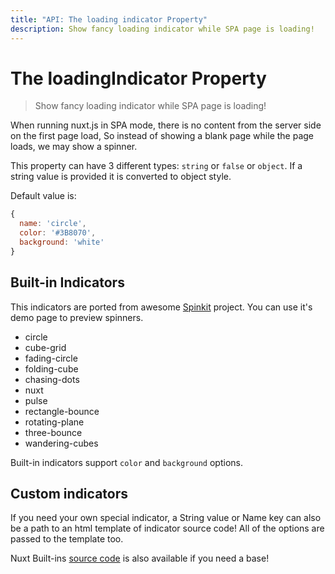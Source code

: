 ```yaml
---
title: "API: The loading indicator Property"
description: Show fancy loading indicator while SPA page is loading!
---
```


# The loadingIndicator Property

> Show fancy loading indicator while SPA page is loading!

When running nuxt.js in SPA mode, there is no content from the server side on the first page load,
So instead of showing a blank page while the page loads, we may show a spinner.

This property can have 3 different types: `string` or `false` or `object`.
If a string value is provided it is converted to object style.

Default value is: 
```js
{
  name: 'circle',
  color: '#3B8070',
  background: 'white'
}
```

## Built-in Indicators

This indicators are ported from awesome [Spinkit](http://tobiasahlin.com/spinkit) project.
You can use it's demo page to preview spinners.

- circle
- cube-grid
- fading-circle
- folding-cube
- chasing-dots
- nuxt
- pulse
- rectangle-bounce
- rotating-plane
- three-bounce
- wandering-cubes

Built-in indicators support `color` and `background` options.

## Custom indicators

If you need your own special indicator, a String value or Name key can also be a path to an html template of indicator source code!
All of the options are passed to the template too.

Nuxt Built-ins [source code](https://github.com/nuxt/nuxt.js/tree/dev/lib/app/views/loading) is also available if you need a base!
